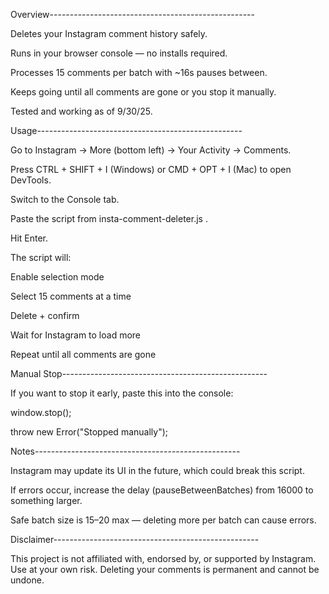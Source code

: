  Overview---------------------------------------------------

Deletes your Instagram comment history safely.

Runs in your browser console — no installs required.

Processes 15 comments per batch with ~16s pauses between.

Keeps going until all comments are gone or you stop it manually.

Tested and working as of 9/30/25.

 Usage---------------------------------------------------

Go to Instagram → More (bottom left) → Your Activity → Comments.

Press CTRL + SHIFT + I (Windows) or CMD + OPT + I (Mac) to open DevTools.

Switch to the Console tab.

Paste the script from insta-comment-deleter.js
.

Hit Enter.

The script will:

Enable selection mode

Select 15 comments at a time

Delete + confirm

Wait for Instagram to load more

Repeat until all comments are gone

 Manual Stop---------------------------------------------------

If you want to stop it early, paste this into the console:

window.stop();

throw new Error("Stopped manually");

 Notes---------------------------------------------------

Instagram may update its UI in the future, which could break this script.

If errors occur, increase the delay (pauseBetweenBatches) from 16000 to something larger.

Safe batch size is 15–20 max — deleting more per batch can cause errors.

 Disclaimer---------------------------------------------------

This project is not affiliated with, endorsed by, or supported by Instagram.
Use at your own risk. Deleting your comments is permanent and cannot be undone.
